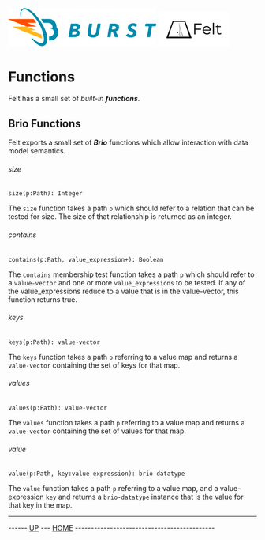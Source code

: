 ![Burst](../../documentation/burst_h_small.png "") ![](./felt_small.png "")
--

# Functions
Felt has a small set of _built-in_ ___functions___.

## Brio Functions
Felt exports a small set of ___Brio___ functions which allow interaction 
with data model semantics.

###### size
    
    size(p:Path): Integer
The `size` function takes a path `p`  which should refer to a relation that can be
tested for size. The size of that relationship is returned as an integer.

###### contains
    
    contains(p:Path, value_expression+): Boolean
The `contains` membership test 
function takes a path `p`  which should refer to a `value-vector` 
and one or more `value_expressions` to be tested. If any of the value_expressions
reduce to a value that is in the value-vector, this function returns true.

###### keys
    
    keys(p:Path): value-vector
The `keys` function takes a path `p` referring to a value map and returns a
`value-vector` containing the set of keys for that map.

###### values
    
    values(p:Path): value-vector
The `values` function takes a path `p` referring to a value map and returns a
`value-vector` containing the set of values for that map.

###### value
    
    value(p:Path, key:value-expression): brio-datatype
The `value` function takes a path `p` referring to a value map, and a 
value-expression `key` and returns a
`brio-datatype` instance that is the value for that key in the map.

---
------ [UP](../readme.md) ---  [HOME](../../readme.md) --------------------------------------------
